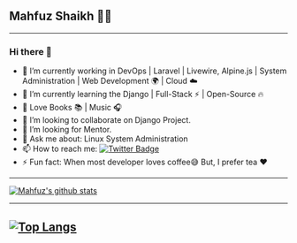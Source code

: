## Mahfuz Shaikh 👨‍💻

---------------------------------------------------------------------------------------------------------------------------------------------------------------------------------
### Hi there 👋 
- 🔭 I’m currently working in DevOps | Laravel | Livewire, Alpine.js | System Administration | Web Development 🌍 | Cloud :cloud:
- 🌱 I’m currently learning the Django | Full-Stack :zap: | Open-Source :fire:	
- 💝 Love Books :books: | Music :headphones:
- 👯 I’m looking to collaborate on Django Project.
- 🤔 I’m looking for Mentor.
- 💬 Ask me about: Linux System Administration
- 📫 How to reach me: [![Twitter Badge](https://img.shields.io/twitter/url?label=mah3uz&style=social&url=https%3A%2F%2Ftwitter.com%2Fmah3uz)](https://twitter.com/mah3uz)
- ⚡ Fun fact: When most developer loves coffee:sweat_smile: But, I prefer tea :heart: 


---------------------------------------------------------------------------------------------------------------------------------------------------------------------------------

[![Mahfuz's github stats](https://github-readme-stats.vercel.app/api?username=mah3uz&count_private=true&show_icons=true&title_color=fff&icon_color=79ff97&text_color=9f9f9f&bg_color=151515)](https://github.com/mah3uz)

-------------------------------------------------------------------------------------------------------------------------------------------------------------------------------
[![Top Langs](https://github-readme-stats.vercel.app/api/top-langs/?username=mah3uz&layout=compact)](https://github.com/mah3uz)
-------------------------------------------------------------------------------------------------------------------------------------------------------------------------------


